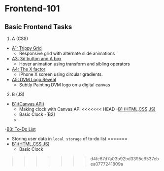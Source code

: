 # Frontend-101
## Basic Frontend Tasks
1. A (CSS)
  - [A1: Trippy Grid](https://sakshamdevelops.github.io/Frontend-101/A/A1/A1.html)
     - Responsive grid with alternate slide animations
  - [A3: 3d button and A box](https://sakshamdevelops.github.io/Frontend-101/A/A3/A3.html)
     - Hover animation using transform and sibling operators  
  - [A4: The X factor](https://sakshamdevelops.github.io/Frontend-101/A/A4/A4.html)  
     - iPhone X screen using circular gradients.
  - [A5: DVM Logo Reveal](https://sakshamdevelops.github.io/Frontend-101/A/A5/A5.html)  
     - Subtly Painting DVM logo on a digital canvas

2. B (JS)
  - [B1:(Canvas API)](https://sakshamdevelops.github.io/Frontend-101/B/B1%20Canvas/B1C.html) 
    - Making clock with Canvas API
<<<<<<< HEAD
  -[B1 (HTML,CSS,JS)](https://sakshamdevelops.github.io/Frontend-101/B/B1%JS/B1.html)
    - Basic Clock
  -[B2]
    -
  -[B3: To-Do List](https://sakshamdevelops.github.io/Frontend-101/B/B3/B3.html)
   - Storing user data in `local storage` of to-do list
=======
  - [B1:(HTML,CSS,JS)](https://sakshamdevelops.github.io/Frontend-101/B/B1%JS/B1.html)
    - Basic Clock 
>>>>>>> d4fc67d7a03b92bd3395c6537ebea0777241809a
